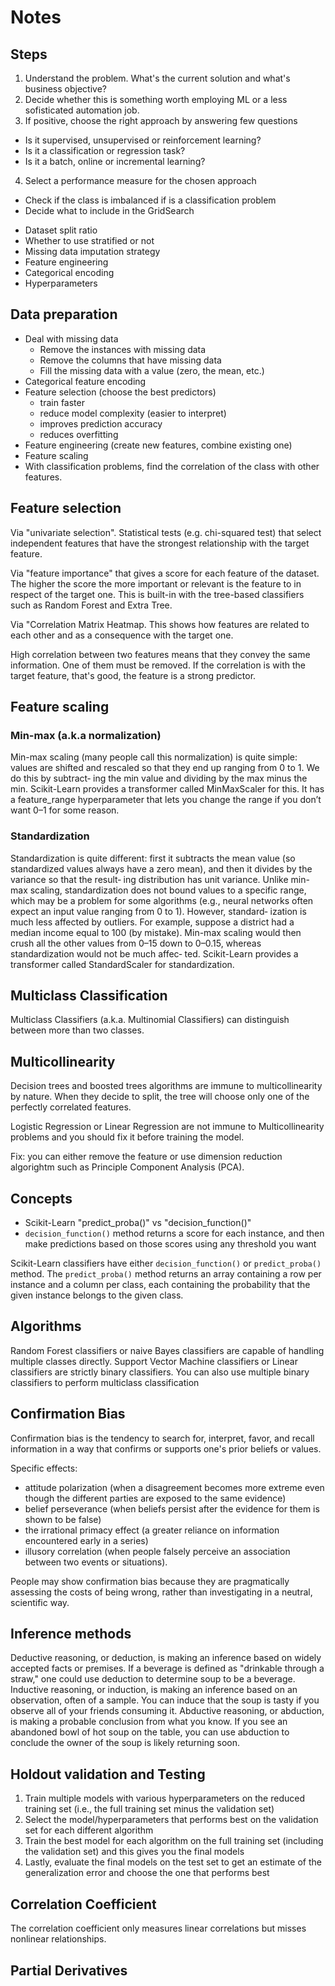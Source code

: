 # Notes

## Steps

1. Understand the problem. What's the current solution and what's business objective?
2. Decide whether this is something worth employing ML or a less sofisticated automation job.
3. If positive, choose the right approach by answering few questions

- Is it supervised, unsupervised or reinforcement learning?
- Is it a classification or regression task?
- Is it a batch, online or incremental learning?

4. Select a performance measure for the chosen approach

- Check if the class is imbalanced if is a classification problem
- Decide what to include in the GridSearch

* Dataset split ratio
* Whether to use stratified or not
* Missing data imputation strategy
* Feature engineering
* Categorical encoding
* Hyperparameters

## Data preparation

- Deal with missing data
  - Remove the instances with missing data
  - Remove the columns that have missing data
  - Fill the missing data with a value (zero, the mean, etc.)
- Categorical feature encoding
- Feature selection (choose the best predictors)
  - train faster
  - reduce model complexity (easier to interpret)
  - improves prediction accuracy
  - reduces overfitting
- Feature engineering (create new features, combine existing one)
- Feature scaling
- With classification problems, find the correlation of the class with other features.

## Feature selection

Via "univariate selection". Statistical tests (e.g. chi-squared test) that select independent features that have the strongest relationship with the target feature.

Via "feature importance" that gives a score for each feature of the dataset. The higher the score the more important or relevant is the feature to in respect of the target one. This is built-in with the tree-based classifiers such as Random Forest and Extra Tree.

Via "Correlation Matrix Heatmap. This shows how features are related to each other and as a consequence with the target one.

High correlation between two features means that they convey the same information. One of them must be removed. If the correlation is with the target feature, that's good, the feature is a strong predictor.

## Feature scaling

### Min-max (a.k.a normalization)

Min-max scaling (many people call this normalization) is quite simple: values are
shifted and rescaled so that they end up ranging from 0 to 1. We do this by subtract‐
ing the min value and dividing by the max minus the min. Scikit-Learn provides a
transformer called MinMaxScaler for this. It has a feature_range hyperparameter
that lets you change the range if you don’t want 0–1 for some reason.

### Standardization

Standardization is quite different: first it subtracts the mean value (so standardized
values always have a zero mean), and then it divides by the variance so that the result‐
ing distribution has unit variance. Unlike min-max scaling, standardization does not
bound values to a specific range, which may be a problem for some algorithms (e.g.,
neural networks often expect an input value ranging from 0 to 1). However, standard‐
ization is much less affected by outliers. For example, suppose a district had a median
income equal to 100 (by mistake). Min-max scaling would then crush all the other
values from 0–15 down to 0–0.15, whereas standardization would not be much affec‐
ted. Scikit-Learn provides a transformer called StandardScaler for standardization.

## Multiclass Classification

Multiclass Classifiers (a.k.a. Multinomial Classifiers) can distinguish between more than two classes.

## Multicollinearity

Decision trees and boosted trees algorithms are immune to multicollinearity by nature. When they decide to split, the tree will choose only one of the perfectly correlated features.

Logistic Regression or Linear Regression are not immune to Multicollinearity problems and you should fix it before training the model.

Fix: you can either remove the feature or use dimension reduction algorightm such as Principle Component Analysis (PCA).

## Concepts

- Scikit-Learn "predict_proba()" vs "decision_function()"
- `decision_function()` method returns a score for each instance, and then make predictions based on those scores using any threshold you want

Scikit-Learn classifiers have either `decision_function()` or `predict_proba()` method. The `predict_proba()` method returns an array containing a row per instance and a column per class, each containing the probability that the given instance belongs to the given class.

## Algorithms

Random Forest classifiers or naive Bayes classifiers are capable of handling multiple classes directly.
Support Vector Machine classifiers or Linear classifiers are strictly binary classifiers.
You can also use multiple binary classifiers to perform multiclass classification

## Confirmation Bias

Confirmation bias is the tendency to search for, interpret, favor, and recall information in a way that confirms or supports one's prior beliefs or values.

Specific effects:

- attitude polarization (when a disagreement becomes more extreme even though the different parties are exposed to the same evidence)
- belief perseverance (when beliefs persist after the evidence for them is shown to be false)
- the irrational primacy effect (a greater reliance on information encountered early in a series)
- illusory correlation (when people falsely perceive an association between two events or situations).

People may show confirmation bias because they are pragmatically assessing the costs of being wrong, rather than investigating in a neutral, scientific way.

## Inference methods

Deductive reasoning, or deduction, is making an inference based on widely accepted facts or premises. If a beverage is defined as "drinkable through a straw," one could use deduction to determine soup to be a beverage. Inductive reasoning, or induction, is making an inference based on an observation, often of a sample. You can induce that the soup is tasty if you observe all of your friends consuming it. Abductive reasoning, or abduction, is making a probable conclusion from what you know. If you see an abandoned bowl of hot soup on the table, you can use abduction to conclude the owner of the soup is likely returning soon.

## Holdout validation and Testing

1. Train multiple models with various hyperparameters on the reduced training set (i.e., the full training set minus the validation set)
2. Select the model/hyperparameters that performs best on the validation set for each different algorithm
3. Train the best model for each algorithm on the full training set (including the validation set) and this gives you the final models
4. Lastly, evaluate the final models on the test set to get an estimate of the generalization error and choose the one that performs best

## Correlation Coefficient

The correlation coefficient only measures linear correlations but misses nonlinear relationships.

## Partial Derivatives
